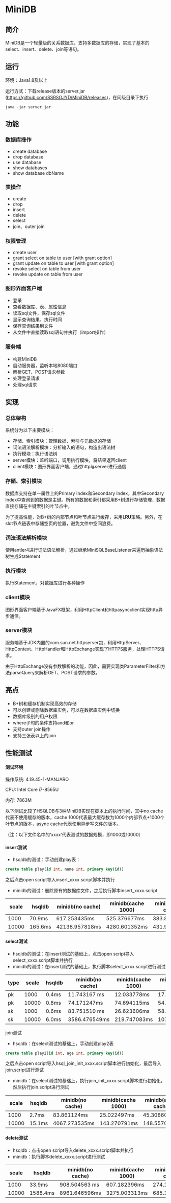 # MiniDB

## 简介

MiniDB是一个轻量级的关系数据库，支持多数据库的存储，实现了基本的select、insert、delete、join等语句。

## 运行

环境：Java1.8及以上

运行方式：下载release版本的server.jar (https://github.com/SSRSGJYD/MiniDB/releases)，在同级目录下执行

```shell
java -jar server.jar
```

## 功能

### 数据库操作

+ create database
+ drop database
+ use database
+ show databases
+ show database dbName

### 表操作

+ create
+ drop
+ insert
+ delete
+ select
+ join、outer join

### 权限管理

+ create user
+ grant select on table to user [with grant option]
+ grant update on table to user [with grant option]
+ revoke select on table from user
+ revoke update on table from user


### 图形界面客户端

+ 登录
+ 查看数据库、表、属性信息
+ 读取sql文件，保存sql文件
+ 显示查询结果、执行时间
+ 保存查询结果到文件
+ 从文件中直接读取sql语句并执行（import操作）

### 服务端

* 构建MiniDB
* 启动服务器，监听本地8080端口
* 解析GET、POST请求参数
* 处理登录请求
* 处理sql请求



## 实现

### 总体架构

系统分为以下主要模块：

+ 存储、索引模块：管理数据、索引与元数据的存储
+ 词法语法解析模块：分析输入的语句，构造出语法树
+ 执行模块：执行语法树
+ server模块：监听端口，调用执行模块，将结果返回client
+ client模块：图形界面客户端，通过http与server进行通信

### 存储、索引模块

数据库支持在单一属性上的Primary Index和Secondary Index，其中Secondary Index中查询到的数据是主键。所有的数据和索引都采用B+树进行存储管理，数据直接存储在主键索引的叶节点中。

为了提高性能，对B+树的内部节点和叶节点进行缓存，采用**LRU**策略。另外，在slot节点链表中存储空页的位置，避免文件中空间浪费。

### 词法语法解析模块

使用antler4进行词法语法解析，通过继承MiniSQLBaseListener来遍历抽象语法树生成Statement

### 执行模块

执行Statement，对数据库进行各种操作

### client模块

图形界面客户端基于JavaFX框架，利用HttpClient和httpasyncclient实现http异步通信。

### server模块

服务端基于JDK内置的com.sun.net.httpserver包，利用HttpServer、HttpContext、HttpHandler和HttpExchange实现了HTTPS服务，处理HTTPS请求。

由于HttpExchange没有参数解析的功能，因此，需要实现类ParameterFilter和方法parseQuery来解析GET、POST请求的参数。



## 亮点

+ B+树和缓存机制实现高效的存储
+ 可以创建或删除数据库实例，可以在数据库实例中切换
+ 数据库级别的用户权限
+ where子句的条件支持and和or
+ 支持outer join操作
+ 支持三张表以上的join



## 性能测试

#### 测试环境

操作系统: 4.19.45-1-MANJARO

CPU: Intel Core i7-8565U

内存: 7863M

以下测试比较了HSQLDB与3种MiniDB实现在脚本上的执行时间，其中no cache代表不使用缓存的版本，cache 1000代表最大缓存数为1000个内部节点+1000个叶节点的版本，async cache代表使用异步写文件的版本。

（注：以下文件名中的‘xxxx’代表测试的数据规模，即1000或10000）

#### insert测试

- hsqldb的测试：手动创建play表：

```sql
create table play(id int, name int, primary key(id))
```

之后点击open script导入insert_xxxx.script脚本并执行

- minidb的测试：删除原有的数据库文件，之后执行脚本insert_xxxx.script

| scale | hsqldb  | minidb(no cache) | minidb(cache 1000) | minidb(async cache) |
| ----- | ------- | ---------------- | ------------------ | ------------------- |
| 1000  | 70.9ms  | 617.253435ms     | 525.376677ms       | 383.804395ms        |
| 10000 | 165.6ms | 42138.957818ms   | 4280.601352ms      |  431.905812ms      |

#### select测试

- hsqldb的测试：在insert测试的基础上，点击open script导入select_xxxx.script脚本并执行
- minidb的测试：在insert测试的基础上，执行脚本select_xxxx.script进行测试

| type | scale | hsqldb | minidb(no cache) | minidb(cache 1000) | minidb(async cache) |
| ---- | ----- | ------ | ---------------- | ------------------ | ------------------- |
| pk   | 1000  | 0.4ms  | 11.743167 ms     | 12.033778ms        | 17.192940ms         |
| pk   | 10000 | 0.8ms  | 74.171247ms      | 74.694115ms        | 54.384821ms`        |
| sk   | 1000  | 0.6ms  | 83.751510 ms     | 26.623606ms        | 58.101084ms         |
| sk   | 10000 | 6.0ms  | 3586.476549ms    | 219.747083ms       | 107.471312ms         |

join测试

- hsqldb：在select测试的基础上，手动创建play2表

```sql
create table play2(id int, age int, primary key(id))
```

之后点击open script导入hsql_join_init_xxxx.script脚本进行初始化，最后导入join.script进行测试

- minidb：在select测试的基础上，执行join_init_xxxx.script脚本进行初始化，然后执行join.script进行测试

| scale | hsqldb | minidb(no cache) | minidb(cache 1000) | minidb(async cache) |
| ----- | ------ | ---------------- | ------------------ | ------------------- |
| 1000  | 2.7ms  | 83.861124ms      | 25.022497ms        | 45.308601ms         |
| 10000 | 15.1ms | 4067.273535ms    | 143.270791ms       | 148.557085ms         |

#### delete测试

- hsqldb：点击open script导入delete_xxxx.script脚本并执行
- minidb：执行脚本delete_xxxx.script进行测试

| scale | hsqldb   | minidb(no cache) | minidb(cache 1000) | minidb(async cache) |
| ----- | -------- | ---------------- | ------------------ | ------------------- |
| 1000  | 33.9ms   | 908.504563 ms    | 607.182396ms       | 274.146806ms        |
| 10000 | 1588.4ms | 8961.646596ms    | 3275.003313ms      | 685.172844ms        |


